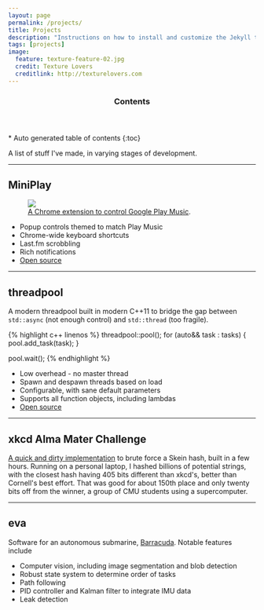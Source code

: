 ```yaml
---
layout: page
permalink: /projects/
title: Projects
description: "Instructions on how to install and customize the Jekyll theme Minimal Mistakes."
tags: [projects]
image:
  feature: texture-feature-02.jpg
  credit: Texture Lovers
  creditlink: http://texturelovers.com
---
```


<section id="table-of-contents" class="toc">
  <header>
    <h3 >Contents</h3>
  </header>
<div id="drawer" markdown="1">
*  Auto generated table of contents
{:toc}
</div>
</section><!-- /#table-of-contents -->

A list of stuff I've made, in varying stages of development.

---

## MiniPlay

<figure>
  <a href="https://chrome.google.com/webstore/detail/miniplay/dfddfiedihbijfeacjamchlliogmjjnd" target="_blank"><img src="{{ site.url }}/images/miniplay.jpg"></a>
  <figcaption><a href="https://chrome.google.com/webstore/detail/miniplay/dfddfiedihbijfeacjamchlliogmjjnd" target="_blank" title="MiniPlay">A Chrome extension to control Google Play Music</a>.</figcaption>
</figure>

* Popup controls themed to match Play Music
* Chrome-wide keyboard shortcuts
* Last.fm scrobbling
* Rich notifications
* [Open source](https://github.com/iambald/MiniPlay)

---

## threadpool

A modern threadpool built in modern C++11 to bridge the gap between `std::async` (not enough control) and `std::thread` (too fragile).

{% highlight c++ linenos %}
threadpool::pool();
for (auto&& task : tasks) {
    pool.add_task(task);
}

pool.wait();
{% endhighlight %}

* Low overhead - no master thread
* Spawn and despawn threads based on load
* Configurable, with sane default parameters
* Supports all function objects, including lambdas
* [Open source](https://github.com/iambald/threadpool)

---

## xkcd Alma Mater Challenge

[A quick and dirty implementation](https://github.com/iambald/Skein) to brute force a Skein hash, built in a few hours. Running on a personal laptop, I hashed billions of potential strings, with the closest hash having 405 bits different than xkcd's, better than Cornell's best effort. That was good for about 150th place and only twenty bits off from the winner, a group of CMU students using a supercomputer.

---

## eva

Software for an autonomous submarine, [Barracuda](http://avbotz.com). Notable features include

* Computer vision, including image segmentation and blob detection
* Robust state system to determine order of tasks
* Path following
* PID controller and Kalman filter to integrate IMU data
* Leak detection


